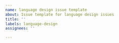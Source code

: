 ```yaml
---
name: language design issue template
about: Issue template for language design issues
title: ''
labels: language-design
assignees: ''

---
```

